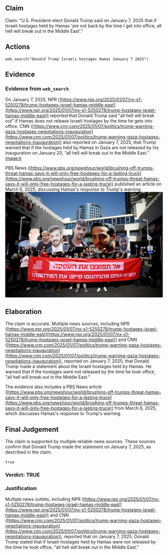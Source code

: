 ## Claim
Claim: "U.S. President-elect Donald Trump said on January 7, 2025 that if Israeli hostages held by Hamas 'are not back by the time I get into office, all hell will break out in the Middle East'."

## Actions
```
web_search("Donald Trump Israeli hostages Hamas January 7 2025")
```

## Evidence
### Evidence from `web_search`
On January 7, 2025, NPR ([https://www.npr.org/2025/01/07/nx-s1-5250278/trump-hostages-israel-hamas-middle-east](https://www.npr.org/2025/01/07/nx-s1-5250278/trump-hostages-israel-hamas-middle-east)) reported that Donald Trump said "all hell will break out" if Hamas does not release Israeli hostages by the time he gets into office. CNN ([https://www.cnn.com/2025/01/07/politics/trump-warning-gaza-hostages-negotiations-inauguration](https://www.cnn.com/2025/01/07/politics/trump-warning-gaza-hostages-negotiations-inauguration)) also reported on January 7, 2025, that Trump warned that if the hostages held by Hamas in Gaza are not released by his inauguration on January 20, “all hell will break out in the Middle East.” <image:k>

PBS News ([https://www.pbs.org/newshour/world/brushing-off-trumps-threat-hamas-says-it-will-only-free-hostages-for-a-lasting-truce](https://www.pbs.org/newshour/world/brushing-off-trumps-threat-hamas-says-it-will-only-free-hostages-for-a-lasting-truce)) published an article on March 6, 2025, discussing Hamas's response to Trump's warning. ![image 12678](media/2025-08-31_14-32-1756650743-133552.jpg)


## Elaboration
The claim is accurate. Multiple news sources, including NPR ([https://www.npr.org/2025/01/07/nx-s1-5250278/trump-hostages-israel-hamas-middle-east](https://www.npr.org/2025/01/07/nx-s1-5250278/trump-hostages-israel-hamas-middle-east)) and CNN ([https://www.cnn.com/2025/01/07/politics/trump-warning-gaza-hostages-negotiations-inauguration](https://www.cnn.com/2025/01/07/politics/trump-warning-gaza-hostages-negotiations-inauguration)), reported on January 7, 2025, that Donald Trump made a statement about the Israeli hostages held by Hamas. He warned that if the hostages were not released by the time he took office, "all hell will break out in the Middle East."

The evidence also includes a PBS News article ([https://www.pbs.org/newshour/world/brushing-off-trumps-threat-hamas-says-it-will-only-free-hostages-for-a-lasting-truce](https://www.pbs.org/newshour/world/brushing-off-trumps-threat-hamas-says-it-will-only-free-hostages-for-a-lasting-truce)) from March 6, 2025, which discusses Hamas's response to Trump's warning.


## Final Judgement
The claim is supported by multiple reliable news sources. These sources confirm that Donald Trump made the statement on January 7, 2025, as described in the claim.

`true`

### Verdict: TRUE

### Justification
Multiple news outlets, including NPR ([https://www.npr.org/2025/01/07/nx-s1-5250278/trump-hostages-israel-hamas-middle-east](https://www.npr.org/2025/01/07/nx-s1-5250278/trump-hostages-israel-hamas-middle-east)) and CNN ([https://www.cnn.com/2025/01/07/politics/trump-warning-gaza-hostages-negotiations-inauguration](https://www.cnn.com/2025/01/07/politics/trump-warning-gaza-hostages-negotiations-inauguration)), reported that on January 7, 2025, Donald Trump stated that if Israeli hostages held by Hamas were not released by the time he took office, "all hell will break out in the Middle East."
